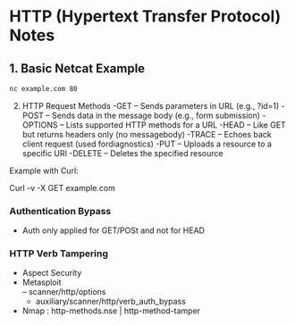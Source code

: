 # HTTP (Hypertext Transfer Protocol) Notes

## 1. Basic Netcat Example
```bash
nc example.com 80
```



2. HTTP Request Methods
-GET – Sends parameters in URL (e.g., ?id=1)
-POST – Sends data in the message body (e.g., form submission)
-OPTIONS – Lists supported HTTP methods for a URL
-HEAD – Like GET but returns headers only (no messagebody)
-TRACE – Echoes back client request (used fordiagnostics)
-PUT – Uploads a resource to a specific URI
-DELETE – Deletes the specified resource

Example with Curl:

Curl -v -X GET example.com


### Authentication Bypass
- Auth only applied for GET/POSt and not for HEAD

### HTTP Verb Tampering
- Aspect Security
- Metasploit	
  –	scanner/http/options
  - auxiliary/scanner/http/verb_auth_bypass
- Nmap : http-methods.nse |  http-method-tamper